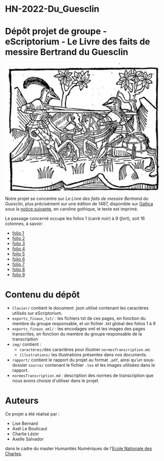 # HN-2022-Du_Guesclin
Dépôt projet de groupe - eScriptorium - Le Livre des faits de messire Bertrand du Guesclin
====
![illustration_page5](img/illustrations/illustration_p5.png)

Notre projet se concentre sur *Le Livre des faits de messire Bertrand du Guesclin*, plus précisément sur une édition de 1487, disponible sur [Gallica](https://gallica.bnf.fr/ark:/12148/bpt6k1110614/f5.item) sous la [notice suivante](https://catalogue.bnf.fr/ark:/12148/cb33258730z), en caroline gothique, le texte est imprimé.

Le passage concerné occupe les folios 1 (carré noir) à 9 (*fort*), soit 16 colonnes, à savoir:
- [folio 1](https://gallica.bnf.fr/ark:/12148/bpt6k1110614/f5.item)
- [folio 2](https://gallica.bnf.fr/ark:/12148/bpt6k1110614/f6.item)
- [folio 3](https://gallica.bnf.fr/ark:/12148/bpt6k1110614/f7.item)
- [folio 4](https://gallica.bnf.fr/ark:/12148/bpt6k1110614/f8.item)
- [folio 5](https://gallica.bnf.fr/ark:/12148/bpt6k1110614/f9.item)
- [folio 6](https://gallica.bnf.fr/ark:/12148/bpt6k1110614/f10.item)
- [folio 7](https://gallica.bnf.fr/ark:/12148/bpt6k1110614/f11.item)
- [folio 8](https://gallica.bnf.fr/ark:/12148/bpt6k1110614/f12.item)
- [folio 9](https://gallica.bnf.fr/ark:/12148/bpt6k1110614/f13.item)

# Contenu du dépôt
- `Clavier/` contient le document .json utilisé contenant les caractères utilisés sur eScriptorium. 
- `exports_finaux_txt/` : les fichiers txt de ces pages, en fonction du membre du groupe responsable, et un fichier _.txt_ global des folios 1 à 9
- `exports_finaux_xml/` : les encodages xml et les images des pages transcrites, en fonction du membre du groupe responsable de la transcription
- `img/` contient :
   - `caractères/`des caractères pour illustrer `normesTranscription.md`.
   - `illustrations/` les illustrations présentes dans nos documents.
- `rapport/` contient le rapport du projet au format `.pdf`, ainsi qu'un sous-dossier `source/` contenant le fichier `.tex` et les images utilisées dans le rapport. 
- `normesTranscription.md` : description des normes de transcription que nous avons choisie d'utiliser dans le projet.


# Auteurs
Ce projet a été réalisé par :

- Lise Bernard
- Axël Le Boulicaut
- Charlie Lézin
- Axelle Salvador

 dans le cadre du master Humanités Numériques de l'[Ecole Nationale des Chartes](https://www.chartes.psl.eu/).

